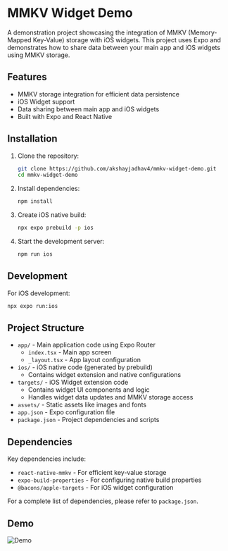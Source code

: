 # MMKV Widget Demo

A demonstration project showcasing the integration of MMKV (Memory-Mapped Key-Value) storage with iOS widgets. This project uses Expo and demonstrates how to share data between your main app and iOS widgets using MMKV storage.

## Features

- MMKV storage integration for efficient data persistence
- iOS Widget support
- Data sharing between main app and iOS widgets
- Built with Expo and React Native

## Installation

1. Clone the repository:
   ```bash
   git clone https://github.com/akshayjadhav4/mmkv-widget-demo.git
   cd mmkv-widget-demo
   ```

2. Install dependencies:
   ```bash
   npm install
   ```

3. Create iOS native build:
   ```bash
   npx expo prebuild -p ios
   ```

4. Start the development server:
   ```bash
   npm run ios
   ```

## Development

For iOS development:
```bash
npx expo run:ios
```

## Project Structure

- `app/` - Main application code using Expo Router
  - `index.tsx` - Main app screen
  - `_layout.tsx` - App layout configuration
- `ios/` - iOS native code (generated by prebuild)
  - Contains widget extension and native configurations
- `targets/` - iOS Widget extension code
  - Contains widget UI components and logic
  - Handles widget data updates and MMKV storage access
- `assets/` - Static assets like images and fonts
- `app.json` - Expo configuration file
- `package.json` - Project dependencies and scripts

## Dependencies

Key dependencies include:
- `react-native-mmkv` - For efficient key-value storage
- `expo-build-properties` - For configuring native build properties
- `@bacons/apple-targets` - For iOS widget configuration

For a complete list of dependencies, please refer to `package.json`.

## Demo

![Demo](https://github.com/user-attachments/assets/1a8908e4-1700-4276-801d-4cee306960ae)





